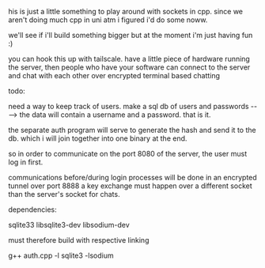 his is just a little something to play around with sockets in cpp. since we aren't doing much cpp in uni atm i figured i'd do some noww.

we'll see if i'll build something bigger but at the moment i'm just having fun :)

you can hook this up with tailscale. have a little piece of hardware running the server, then people who have your software can connect to the server and chat with each other over encrypted terminal based chatting


todo:

need a way to keep track of users. make a sql db of users and passwords ----> the data will contain a username and a password. that is it.

the separate auth program will serve to generate the hash and send it to the db. which i will join together into one binary at the end.


so in order to communicate on the port 8080 of the server, the user must log in first.

communications before/during login processes will be done in an encrypted tunnel over port 8888 a key exchange must happen over a different socket than the server's socket for chats. 



dependencies:

sqlite33 libsqlite3-dev libsodium-dev

must therefore build with respective linking

g++ auth.cpp -l sqlite3 -lsodium
